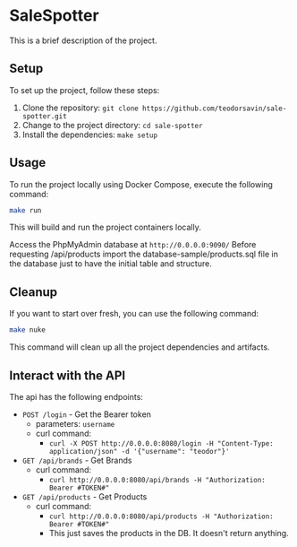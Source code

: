 # SaleSpotter

This is a brief description of the project.

## Setup

To set up the project, follow these steps:

1. Clone the repository: `git clone https://github.com/teodorsavin/sale-spotter.git`
2. Change to the project directory: `cd sale-spotter`
3. Install the dependencies: `make setup`

## Usage

To run the project locally using Docker Compose, execute the following command:

```bash
make run
```

This will build and run the project containers locally.

Access the PhpMyAdmin database at `http://0.0.0.0:9090/`
Before requesting /api/products import the database-sample/products.sql file in the database just to have the initial table and structure.

## Cleanup

If you want to start over fresh, you can use the following command:

```bash
make nuke
```

This command will clean up all the project dependencies and artifacts.

## Interact with the API

The api has the following endpoints:
- `POST /login` - Get the Bearer token
  - parameters: `username`
  - curl command:
    - `curl -X POST http://0.0.0.0:8080/login -H "Content-Type: application/json" -d '{"username": "teodor"}'`
- `GET /api/brands` - Get Brands
  - curl command:
    - `curl http://0.0.0.0:8080/api/brands -H "Authorization: Bearer #TOKEN#"`
- `GET /api/products` - Get Products
  - curl command:
    - `curl http://0.0.0.0:8080/api/products -H "Authorization: Bearer #TOKEN#"`
    - This just saves the products in the DB. It doesn't return anything.